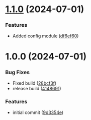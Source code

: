 # [1.1.0](https://github.com/jwtwallet/jwtwalletapi/compare/v1.0.0...v1.1.0) (2024-07-01)


### Features

* Added config module ([df6ef60](https://github.com/jwtwallet/jwtwalletapi/commit/df6ef60005613a72b9c4a9b858cae4a58922238a))

# 1.0.0 (2024-07-01)


### Bug Fixes

* Fixed build ([28bcf3f](https://github.com/jwtwallet/jwtwalletapi/commit/28bcf3f0c7a38c419bd428d97b1c8c2411a61973))
* release build ([4148691](https://github.com/jwtwallet/jwtwalletapi/commit/414869158f1af69af6eb8b375581d9d3c60e3bf0))


### Features

* initial commit ([9d3354e](https://github.com/jwtwallet/jwtwalletapi/commit/9d3354ead0f5af97dc0fe69900853ee1227166b2))
